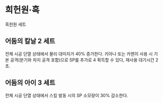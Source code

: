 # 희헌원·흑

흑헌원 세트

## 어둠의 칼날 2 세트

전체 시공 단열 상태에서 물리 대미지가 40% 증가한다.
키아나 또는 카렌이 사용 시 기본 공격(분기와 차지 공격 포함)으로 SP를 추가로 4 획득할 수 있다, 재사용 대기시간 2초.

## 어둠의 아이 3 세트

전체 시공 단열 상태에서 스킬 발동 시의 SP 소모량이 30% 감소한다.

